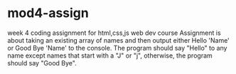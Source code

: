 # mod4-assign
week 4 coding assignment for html,css,js web dev course 
Assignment is about taking an existing array of names and then output either Hello 'Name' or Good Bye 'Name' to the console.
The program should say "Hello" to any name except names that start with a "J" or "j", otherwise, the program should say "Good Bye".
